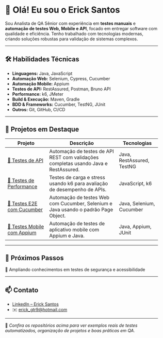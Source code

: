 # 👋 Olá! Eu sou o Erick Santos

Sou Analista de QA Sênior com experiência em **testes manuais** e **automação de testes Web, Mobile e API**, focado em entregar software com qualidade e eficiência. Tenho trabalhado com tecnologias modernas, criando soluções robustas para validação de sistemas complexos.

---

## 🛠️ Habilidades Técnicas

- **Linguagens:** Java, JavaScript
- **Automação Web:** Selenium, Cypress, Cucumber
- **Automação Mobile:** Appium
- **Testes de API:** RestAssured, Postman, Bruno API
- **Performance:** k6, JMeter
- **Build & Execução:** Maven, Gradle
- **BDD & Frameworks:** Cucumber, TestNG, JUnit
- **Outros:** Git, GitHub, CI/CD

---

## 📂 Projetos em Destaque

| Projeto | Descrição | Tecnologias |
|--------|-----------|-------------|
| [🔗 Testes de API](https://github.com/erick-qa/api_tests) | Automação de testes de API REST com validações completas usando Java e RestAssured. | Java, RestAssured, TestNG |
| [🔗 Testes de Performance](https://github.com/erick-qa/load_tests) | Testes de carga e stress usando k6 para avaliação de desempenho de APIs. | JavaScript, k6 |
| [🔗 Testes E2E com Cucumber](https://github.com/erick-qa/e2e_cucumber_java) | Automação de testes Web com Cucumber, Selenium e Java usando o padrão Page Object. | Java, Selenium, Cucumber |
| [🔗 Testes Mobile com Appium](https://github.com/erick-qa/e2e_appium_java) | Automação de testes de aplicativo mobile com Appium e Java. | Java, Appium, JUnit |

---

## 🚀 Próximos Passos

🔹 Ampliando conhecimentos em testes de segurança e acessibilidade  

---

## 📫 Contato

- [LinkedIn – Erick Santos](https://www.linkedin.com/in/erick-santos-24b46177/)
- ✉️ erick_gtr9@hotmail.com

---

📌 *Confira os repositórios acima para ver exemplos reais de testes automatizados, organização de projetos e boas práticas em QA.*
